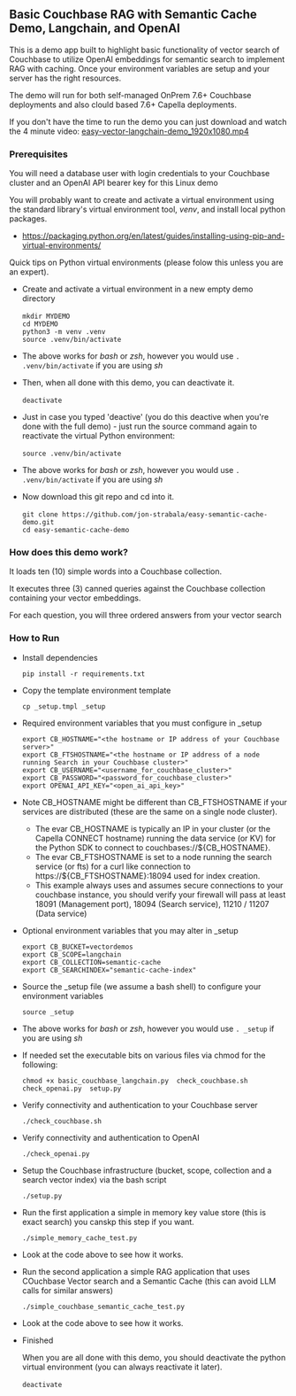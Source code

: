 ## Basic Couchbase RAG with Semantic Cache Demo, Langchain, and OpenAI

This is a demo app built to highlight basic functionality of vector search of Couchbase to utilize OpenAI embeddings for semantic search to implement RAG with caching.
Once your environment variables are setup and your server has the right resources. 

The demo will run for both self-managed OnPrem 7.6+ Couchbase deployments and also clould based 7.6+ Capella deployments.

If you don't have the time to run the demo you can just download and watch the 4 minute video: [easy-vector-langchain-demo_1920x1080.mp4](https://github.com/jon-strabala/easy-vector-langchain-demo/blob/main/easy-vector-langchain-demo_1920x1080.mp4) 

### Prerequisites 

You will need a database user with login credentials to your Couchbase cluster and an OpenAI API bearer key for this Linux demo

You will probably want to create and activate a virtual environment using the standard library's virtual environment tool, *venv*, and install local python packages.

- https://packaging.python.org/en/latest/guides/installing-using-pip-and-virtual-environments/

Quick tips on Python virtual environments (please folow this unless you are an expert). 

- Create and activate a virtual environment in a new empty demo directory<br><br>
`mkdir MYDEMO`<br>
`cd MYDEMO`<br>
`python3 -m venv .venv`<br>
`source .venv/bin/activate`

- The above works for *bash* or *zsh*, however you would use `. .venv/bin/activate` if you are using *sh*

- Then, when all done with this demo, you can deactivate it.<br><br>
`deactivate`

- Just in case you typed 'deactive' (you do this deactive when you're done with the full demo) - just run the source command again to reactivate the virtual Python environment:<br><br>
`source .venv/bin/activate`

- The above works for *bash* or *zsh*, however you would use `. .venv/bin/activate` if you are using *sh*

- Now download this git repo and cd into it.<br><br>
`git clone https://github.com/jon-strabala/easy-semantic-cache-demo.git`<br>
`cd easy-semantic-cache-demo`

### How does this demo work?

It loads ten (10) simple words into a Couchbase collection.

It executes three (3) canned queries against the Couchbase collection containing your vector embeddings.

For each question, you will three ordered answers from your vector search

### How to Run

- Install dependencies

  `pip install -r requirements.txt`

- Copy the template environment template

  `cp _setup.tmpl _setup`

- Required environment variables that you must configure in _setup
  ```
  export CB_HOSTNAME="<the hostname or IP address of your Couchbase server>" 
  export CB_FTSHOSTNAME="<the hostname or IP address of a node running Search in your Couchbase cluster>" 
  export CB_USERNAME="<username_for_couchbase_cluster>" 
  export CB_PASSWORD="<password_for_couchbase_cluster>"
  export OPENAI_API_KEY="<open_ai_api_key>"
  ```
  
- Note CB_HOSTNAME might be different than CB_FTSHOSTNAME if your services are distributed (these are the same on a single node cluster).
  - The evar CB_HOSTNAME is typically an IP in your cluster (or the Capella CONNECT hostname) running the data service (or KV) for the Python SDK to connect to couchbases://${CB_HOSTNAME}. 
  - The evar CB_FTSHOSTNAME is set to a node running the search service (or fts) for a curl like connection to https://${CB_FTSHOSTNAME}:18094 used for index creation.
  - This example always uses and assumes secure connections to your couchbase instance, you should verify your firewall will pass at least 18091 (Management port), 18094 (Search service), 11210 / 11207 (Data service)

- Optional environment variables that you may alter in _setup

  ```
  export CB_BUCKET=vectordemos
  export CB_SCOPE=langchain
  export CB_COLLECTION=semantic-cache
  export CB_SEARCHINDEX="semantic-cache-index"
  ```

- Source the _setup file (we assume a bash shell) to configure your environment variables

  `source _setup`

- The above works for *bash* or *zsh*, however you would use `. _setup` if you are using *sh*

- If needed set the executable bits on various files via chmod for the following:

  `chmod +x basic_couchbase_langchain.py  check_couchbase.sh  check_openai.py  setup.py`

- Verify connectivity and authentication to your Couchbase server

  `./check_couchbase.sh`

- Verify connectivity and authentication to OpenAI

  `./check_openai.py`

- Setup the Couchbase infrastructure (bucket, scope, collection and a search vector index) via the bash script

  `./setup.py`

- Run the first application a simple in memory key value store (this is exact search) you canskp this step if you want.

  `./simple_memory_cache_test.py`

- Look at the code above to see how it works.

- Run the second application a simple RAG application that uses COuchbase Vector search and a Semantic Cache (this can avoid LLM calls for similar answers)

  `./simple_couchbase_semantic_cache_test.py`

- Look at the code above to see how it works.

- Finished

  When you are all done with this demo, you should deactivate the python virtual environment (you can always reactivate it later).<br><br>
  `deactivate`
